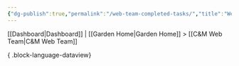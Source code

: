 ```yaml
---
{"dg-publish":true,"permalink":"/web-team-completed-tasks/","title":"Web Team Completed Tasks","hide":true,"tags":["work"]}
---
```


[[Dashboard\|Dashboard]] | [[Garden Home\|Garden Home]] > [[C&M Web Team\|C&M Web Team]]



{ .block-language-dataview}